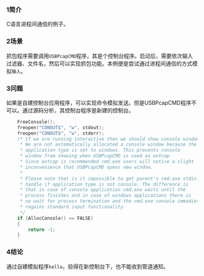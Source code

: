 ### 1简介

C语言进程间通信的例子。

### 2场景

抓包程序需要调用`USBPcapCMD`程序，其是个控制台程序。启动后，需要依次输入过滤器、文件名，然后可以实现抓包功能。本例便是尝试通过进程间通信的方式模拟`输入`。

### 3问题

如果是自建控制台应用程序，可以实现命令模拟发送。但是USBPcapCMD程序不可以。通过源码分析，其控制台程序是新建的控制台。

```c
    FreeConsole();
    freopen("CONOUT$", "w", stdout);
    freopen("CONOUT$", "w", stderr);
    /* If we are running interactive then we should show console window.
     * We are not automatically allocated a console window because the
     * application type is set to windows. This prevents console
     * window from showing when USBPcapCMD is used as extcap.
     * Since extcap is recommended cmd.exe users will notice a slight
     * inconvenience that USBPcapCMD opens new window.
     *
     * Please note that is it impossible to get parent's cmd.exe stdin
     * handle if application type is not console. The difference is
     * that in case of console application cmd.exe waits until the
     * process finishes and in case of windows applications there is
     * no wait for process termination and the cmd.exe console immadietely
     * regains standard input functionality.
     */
    if (AllocConsole() == FALSE)
    {
        return -1;
    }
```

### 4结论

通过自建模拟程序`hello`，验得在新控制台下，也不能收到管道通知。